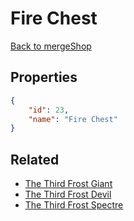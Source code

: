 # Fire Chest

<no description available>

[Back to mergeShop](../merge-shops.md)

## Properties

```json
{
    "id": 23,
    "name": "Fire Chest"
}
```

## Related

- [The Third Frost Giant](../items/752-the-third-frost-giant.md)
- [The Third Frost Devil](../items/753-the-third-frost-devil.md)
- [The Third Frost Spectre](../items/754-the-third-frost-spectre.md)


